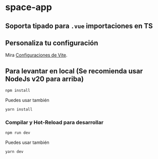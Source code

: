 # space-app

## Soporta tipado para `.vue` importaciones en TS

## Personaliza tu configuración

Mira [Configuraciones de Vite](https://vitejs.dev/config/).

## Para levantar en local (Se recomienda usar NodeJs v20 para arriba)

```sh
npm install
```

Puedes usar también

```sh
yarn install
```

### Compilar y Hot-Reload para desarrollar

```sh
npm run dev
```

Puedes usar también

```sh
yarn dev
```
